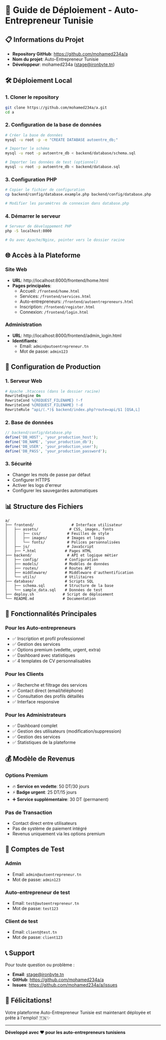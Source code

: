 # 🚀 Guide de Déploiement - Auto-Entrepreneur Tunisie

## 📋 **Informations du Projet**

- **Repository GitHub**: https://github.com/mohamed234a/a
- **Nom du projet**: Auto-Entrepreneur Tunisie
- **Développeur**: mohamed234a (stage@ironbyte.tn)

## 🛠️ **Déploiement Local**

### **1. Cloner le repository**
```bash
git clone https://github.com/mohamed234a/a.git
cd a
```

### **2. Configuration de la base de données**
```bash
# Créer la base de données
mysql -u root -p -e "CREATE DATABASE autoentre_db;"

# Importer le schéma
mysql -u root -p autoentre_db < backend/database/schema.sql

# Importer les données de test (optionnel)
mysql -u root -p autoentre_db < backend/database.sql
```

### **3. Configuration PHP**
```bash
# Copier le fichier de configuration
cp backend/config/database.example.php backend/config/database.php

# Modifier les paramètres de connexion dans database.php
```

### **4. Démarrer le serveur**
```bash
# Serveur de développement PHP
php -S localhost:8000

# Ou avec Apache/Nginx, pointer vers le dossier racine
```

## 🌐 **Accès à la Plateforme**

### **Site Web**
- **URL**: http://localhost:8000/frontend/home.html
- **Pages principales**:
  - Accueil: `/frontend/home.html`
  - Services: `/frontend/services.html`
  - Auto-entrepreneurs: `/frontend/autoentrepreneurs.html`
  - Inscription: `/frontend/register.html`
  - Connexion: `/frontend/login.html`

### **Administration**
- **URL**: http://localhost:8000/frontend/admin_login.html
- **Identifiants**:
  - Email: `admin@autoentrepreneur.tn`
  - Mot de passe: `admin123`

## 🔧 **Configuration de Production**

### **1. Serveur Web**
```apache
# Apache .htaccess (dans le dossier racine)
RewriteEngine On
RewriteCond %{REQUEST_FILENAME} !-f
RewriteCond %{REQUEST_FILENAME} !-d
RewriteRule ^api/(.*)$ backend/index.php?route=api/$1 [QSA,L]
```

### **2. Base de données**
```php
// backend/config/database.php
define('DB_HOST', 'your_production_host');
define('DB_NAME', 'your_production_db');
define('DB_USER', 'your_production_user');
define('DB_PASS', 'your_production_password');
```

### **3. Sécurité**
- Changer les mots de passe par défaut
- Configurer HTTPS
- Activer les logs d'erreur
- Configurer les sauvegardes automatiques

## 📊 **Structure des Fichiers**

```
a/
├── frontend/                 # Interface utilisateur
│   ├── assets/              # CSS, images, fonts
│   │   ├── css/            # Feuilles de style
│   │   ├── images/         # Images et logos
│   │   └── fonts/          # Polices personnalisées
│   ├── js/                 # JavaScript
│   ├── *.html             # Pages HTML
├── backend/                # API et logique métier
│   ├── config/            # Configuration
│   ├── models/            # Modèles de données
│   ├── routes/            # Routes API
│   ├── middleware/        # Middleware d'authentification
│   └── utils/             # Utilitaires
├── database/              # Scripts SQL
│   ├── schema.sql         # Structure de la base
│   └── sample_data.sql    # Données de test
├── deploy.sh             # Script de déploiement
└── README.md             # Documentation
```

## 🎯 **Fonctionnalités Principales**

### **Pour les Auto-entrepreneurs**
- ✅ Inscription et profil professionnel
- ✅ Gestion des services
- ✅ Options premium (vedette, urgent, extra)
- ✅ Dashboard avec statistiques
- ✅ 4 templates de CV personnalisables

### **Pour les Clients**
- ✅ Recherche et filtrage des services
- ✅ Contact direct (email/téléphone)
- ✅ Consultation des profils détaillés
- ✅ Interface responsive

### **Pour les Administrateurs**
- ✅ Dashboard complet
- ✅ Gestion des utilisateurs (modification/suppression)
- ✅ Gestion des services
- ✅ Statistiques de la plateforme

## 💰 **Modèle de Revenus**

### **Options Premium**
- 🔥 **Service en vedette**: 50 DT/30 jours
- ⚡ **Badge urgent**: 25 DT/15 jours  
- ➕ **Service supplémentaire**: 30 DT (permanent)

### **Pas de Transaction**
- Contact direct entre utilisateurs
- Pas de système de paiement intégré
- Revenus uniquement via les options premium

## 🔐 **Comptes de Test**

### **Admin**
- Email: `admin@autoentrepreneur.tn`
- Mot de passe: `admin123`

### **Auto-entrepreneur de test**
- Email: `test@autoentrepreneur.tn`
- Mot de passe: `test123`

### **Client de test**
- Email: `client@test.tn`
- Mot de passe: `client123`

## 📞 **Support**

Pour toute question ou problème :
- **Email**: stage@ironbyte.tn
- **GitHub**: https://github.com/mohamed234a/a
- **Issues**: https://github.com/mohamed234a/a/issues

## 🎉 **Félicitations!**

Votre plateforme Auto-Entrepreneur Tunisie est maintenant déployée et prête à l'emploi! 🇹🇳✨

---

**Développé avec ❤️ pour les auto-entrepreneurs tunisiens**
